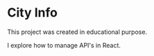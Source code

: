 # City Info
This project was created in educational purpose.

I explore how to manage API's in React.